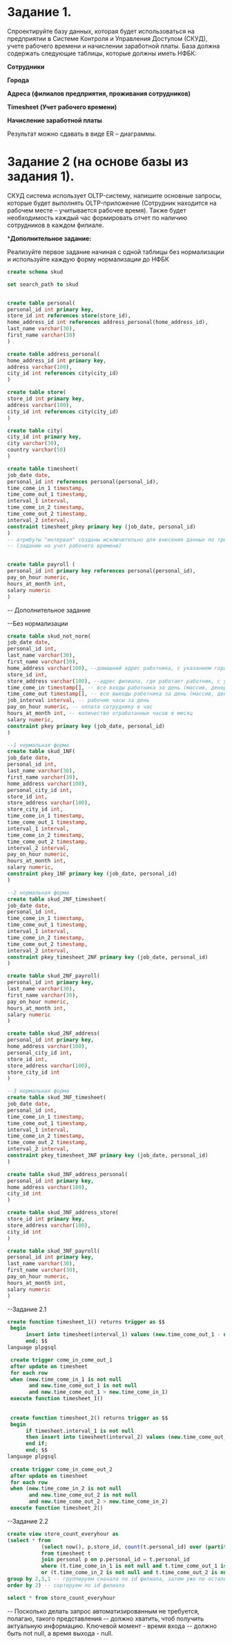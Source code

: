 # Задание 1.

Спроектируйте базу данных, которая будет использоваться на предприятии в Системе Контроля и Управления Доступом (СКУД), учете рабочего времени и начислении заработной платы.
База должна содержать следующие таблицы, которые должны иметь НФБК:

**Сотрудники**

**Города**

**Адреса (филиалов предприятия, проживания сотрудников)**

**Timesheet (Учет рабочего времени)**

**Начисление заработной платы**

Результат можно сдавать в виде ER – диаграммы.

# Задание 2 (на основе базы из задания 1).

СКУД система использует OLTP-систему, напишите основные запросы, которые будет выполнять OLTP-приложение (Сотрудник находится на рабочем месте – учитывается рабочее время). Также будет необходимость каждый час формировать отчет по наличию сотрудников в каждом филиале.

***Дополнительное задание:**

Реализуйте первое задание начиная с одной таблицы без нормализации и используйте каждую форму нормализации до НФБК


```sql
create schema skud

set search_path to skud


create table personal(
personal_id int primary key,
store_id int references store(store_id),
home_address_id int references address_personal(home_address_id),
last_name varchar(30),
first_name varchar(30)
)

create table address_personal(
home_address_id int primary key,
address varchar(100),
city_id int references city(city_id)
)

create table store(
store_id int primary key,
address varchar(100),
city_id int references city(city_id)
)

create table city(
city_id int primary key,
city varchar(30),
country varchar(50)
) 

create table timesheet(
job_date date,
personal_id int references personal(personal_id),
time_come_in_1 timestamp,
time_come_out_1 timestamp,
interval_1 interval, 			
time_come_in_2 timestamp,      
time_come_out_2 timestamp,
interval_2 interval,
constraint timesheet_pkey primary key (job_date, personal_id)
) 
-- атрибуты "интервал" созданы исключительно для внесения данных по триггеру
-- (задание на учет рабочего времени)


create table payroll (
personal_id int primary key references personal(personal_id),
pay_on_hour numeric, 
hours_at_month int, 
salary numeric
) 
```

-- Дополнительное задание

--Без нормализации
```sql
create table skud_not_norm(
job_date date,
personal_id int,
last_name varchar(30),
first_name varchar(30),
home_address varchar(100), --домашний адрес работника, с указанием города (денормализация)
store_id int,
store_address varchar(100), --адрес филиала, где работает работник, с указанием города (денормализация)
time_come_in timestamp[], -- все входы работника за день (массив, денормализация)
time_come_out timestamp[], -- все выходы работника за день (массив, денормализация)
job_interval interval, -- рабочие часы за день
pay_on_hour numeric, -- оплата сотруднику в час
hours_at_month int, -- количество отработанных часов в месяц
salary numeric,
constraint pkey primary key (job_date, personal_id)
)

--1 нормальная форма
create table skud_1NF(
job_date date,
personal_id int,
last_name varchar(30),
first_name varchar(30),
home_address varchar(100),
personal_city_id int, 
store_id int,
store_address varchar(100),
store_city_id int, 
time_come_in_1 timestamp,
time_come_out_1 timestamp,
interval_1 interval,
time_come_in_2 timestamp,
time_come_out_2 timestamp, 
interval_2 interval,
pay_on_hour numeric,
hours_at_month int,
salary numeric,
constraint pkey_1NF primary key (job_date, personal_id)
)

--2 нормальная форма
create table skud_2NF_timesheet(  
job_date date, 					 
personal_id int,
time_come_in_1 timestamp,
time_come_out_1 timestamp,
interval_1 interval,
time_come_in_2 timestamp,
time_come_out_2 timestamp,
interval_2 interval,
constraint pkey_timesheet_2NF primary key (job_date, personal_id)
)

create table skud_2NF_payroll(
personal_id int primary key,
last_name varchar(30),
first_name varchar(30),
pay_on_hour numeric,
hours_at_month int,
salary numeric
)

create table skud_2NF_address(
personal_id int primary key, 
home_address varchar(100),
personal_city_id int, 
store_id int,
store_address varchar(100),
store_city_id int
)

--3 нормальная форма
create table skud_3NF_timesheet(
job_date date,
personal_id int,
time_come_in_1 timestamp,
time_come_out_1 timestamp,
interval_1 interval,
time_come_in_2 timestamp,
time_come_out_2 timestamp,
interval_2 interval,
constraint pkey_timesheet_3NF primary key (job_date, personal_id)
)

create table skud_3NF_address_personal(
personal_id int primary key, 
home_address varchar(100),
city_id int
)

create table skud_3NF_address_store(
store_id int primary key,
store_address varchar(100),
city_id int
)

create table skud_3NF_payroll(
personal_id int primary key,
last_name varchar(30),
first_name varchar(30),
pay_on_hour numeric,
hours_at_month int,
salary numeric
)
```


--Задание 2.1
```sql
create function timesheet_1() returns trigger as $$
 begin 
	  insert into timesheet(interval_1) values (new.time_come_out_1 - new.time_come_in_1);
	  end; $$
language plpgsql

 create trigger come_in_come_out_1
 after update on timesheet
 for each row 
 when (new.time_come_in_1 is not null
 	   and new.time_come_out_1 is not null
 	   and new.time_come_out_1 > new.time_come_in_1)
 execute function timesheet_1()
 
  
 create function timesheet_2() returns trigger as $$
 begin 
	  if timesheet.interval_1 is not null
	  then insert into timesheet(interval_2) values (new.time_come_out_2 - new.time_come_in_2);
	  end if;
	  end; $$
language plpgsql
 
 create trigger come_in_come_out_2
 after update on timesheet
 for each row 
 when (new.time_come_in_2 is not null
 	   and new.time_come_out_2 is not null
 	   and new.time_come_out_2 > new.time_come_in_2)
 execute function timesheet_2()
 ```
 
 --Задание 2.2
 ```sql
 create view store_count_everyhour as
 (select * from
			(select now(), p.store_id, count(t.personal_id) over (partition by p.store_id)
			from timesheet t
			join personal p on p.personal_id = t.personal_id
			where (t.time_come_in_1 is not null and t.time_come_out_1 is null)
			or (t.time_come_in_2 is not null and t.time_come_out_2 is null)) t
 group by 2,3,1 -- группируем сначала по id филиала, затем уже по остальным столбцам
order by 2) -- сортируем по id филиала

 select * from store_count_everyhour
 ```
-- Посколько делать запрос автоматизированным не требуется, полагаю, такого представления
-- должно хватить, чтоб получить актуальную информацию. Ключевой момент - время входа
-- должно быть not null, а время выхода - null.
